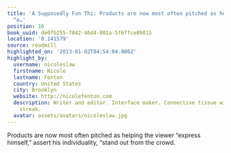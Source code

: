```yaml
---
title: 'A Supposedly Fun Thi: Products are now most often pitched as helping the viewer
  “e…'
position: 16
book_uuid: de0fb255-f042-46d4-801a-5f6ffce09815
location: '0.141579'
source: readmill
highlighted_on: '2013-01-02T04:54:04.000Z'
highlight_by:
  username: nicoleslaw
  firstname: Nicole
  lastname: Fenton
  country: United States
  city: Brooklyn
  website: http://nicolefenton.com
  description: Writer and editor. Interface maker. Connective tissue with a curious
    streak.
  avatar: assets/avatars/nicoleslaw.jpg
---
```


Products are now most often pitched as helping the viewer “express himself,” assert his individuality, “stand out from the crowd.
